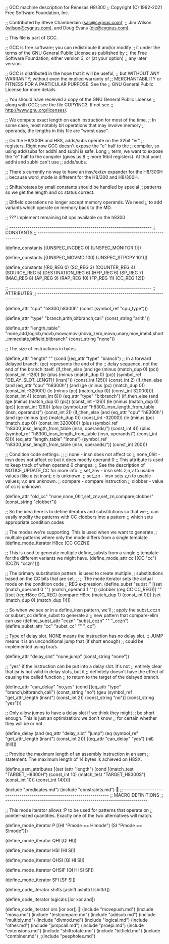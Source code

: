 ;; GCC machine description for Renesas H8/300
;; Copyright (C) 1992-2021 Free Software Foundation, Inc.

;;   Contributed by Steve Chamberlain (sac@cygnus.com),
;;   Jim Wilson (wilson@cygnus.com), and Doug Evans (dje@cygnus.com).

;; This file is part of GCC.

;; GCC is free software; you can redistribute it and/or modify
;; it under the terms of the GNU General Public License as published by
;; the Free Software Foundation; either version 3, or (at your option)
;; any later version.

;; GCC is distributed in the hope that it will be useful,
;; but WITHOUT ANY WARRANTY; without even the implied warranty of
;; MERCHANTABILITY or FITNESS FOR A PARTICULAR PURPOSE.  See the
;; GNU General Public License for more details.

;; You should have received a copy of the GNU General Public License
;; along with GCC; see the file COPYING3.  If not see
;; <http://www.gnu.org/licenses/>.

;; We compute exact length on each instruction for most of the time.
;; In some case, most notably bit operations that may involve memory
;; operands, the lengths in this file are "worst case".

;; On the H8/300H and H8S, adds/subs operate on the 32bit "er"
;; registers.  Right now GCC doesn't expose the "e" half to the
;; compiler, so using add/subs for addhi and subhi is safe.  Long
;; term, we want to expose the "e" half to the compiler (gives us 8
;; more 16bit registers).  At that point addhi and subhi can't use
;; adds/subs.

;; There's currently no way to have an insv/extzv expander for the H8/300H
;; because word_mode is different for the H8/300 and H8/300H.

;; Shifts/rotates by small constants should be handled by special
;; patterns so we get the length and cc status correct.

;; Bitfield operations no longer accept memory operands.  We need
;; to add variants which operate on memory back to the MD.

;; ??? Implement remaining bit ops available on the h8300

;; ----------------------------------------------------------------------
;; CONSTANTS
;; ----------------------------------------------------------------------

(define_constants
  [(UNSPEC_INCDEC	0)
   (UNSPEC_MONITOR	1)])

(define_constants
  [(UNSPEC_MOVMD	100)
   (UNSPEC_STPCPY	101)])

(define_constants
  [(R0_REG	 0)
   (SC_REG	 3)
   (COUNTER_REG  4)
   (SOURCE_REG   5)
   (DESTINATION_REG 6)
   (HFP_REG	 6)
   (SP_REG	 7)
   (MAC_REG	 8)
   (AP_REG	 9)
   (RAP_REG	10)
   (FP_REG	11)
   (CC_REG	12)])

;; ----------------------------------------------------------------------
;; ATTRIBUTES
;; ----------------------------------------------------------------------

(define_attr "cpu" "h8300,h8300h"
  (const (symbol_ref "cpu_type")))

(define_attr "type" "branch,arith,bitbranch,call"
  (const_string "arith"))

(define_attr "length_table" "none,add,logicb,movb,movw,movl,mova_zero,mova,unary,mov_imm4,short_immediate,bitfield,bitbranch"
  (const_string "none"))

;; The size of instructions in bytes.

(define_attr "length" ""
  (cond [(eq_attr "type" "branch")
	 ;; In a forward delayed branch, (pc) represents the end of the
	 ;; delay sequence, not the end of the branch itself.
	 (if_then_else (and (ge (minus (match_dup 0) (pc))
				(const_int -126))
			    (le (plus (minus (match_dup 0) (pc))
				      (symbol_ref "DELAY_SLOT_LENGTH (insn)"))
				(const_int 125)))
		       (const_int 2)
		       (if_then_else (and (eq_attr "cpu" "h8300h")
					  (and (ge (minus (pc) (match_dup 0))
						   (const_int -32000))
					       (le (minus (pc) (match_dup 0))
						   (const_int 32000))))
				     (const_int 4)
				     (const_int 6)))
	 (eq_attr "type" "bitbranch")
	 (if_then_else (and (ge (minus (match_dup 0) (pc))
				(const_int -126))
			    (le (minus (match_dup 0) (pc))
				(const_int 126)))
		       (plus (symbol_ref "h8300_insn_length_from_table (insn, operands)")
			     (const_int 2))
		       (if_then_else (and (eq_attr "cpu" "h8300h")
					  (and (ge (minus (pc) (match_dup 0))
						   (const_int -32000))
					       (le (minus (pc) (match_dup 0))
						   (const_int 32000))))
				     (plus (symbol_ref "h8300_insn_length_from_table (insn, operands)")
					   (const_int 4))
				     (plus (symbol_ref "h8300_insn_length_from_table (insn, operands)")
					   (const_int 6))))
	 (eq_attr "length_table" "!none")
	 (symbol_ref "h8300_insn_length_from_table (insn, operands)")]
	(const_int 200)))

;; Condition code settings.
;;
;; none - insn does not affect cc
;; none_0hit - insn does not affect cc but it does modify operand 0
;;	This attribute is used to keep track of when operand 0 changes.
;;	See the description of NOTICE_UPDATE_CC for more info.
;; set_znv - insn sets z,n,v to usable values (like a tst insn); c is unknown.
;; set_zn  - insn sets z,n to usable values; v,c are unknown.
;; compare - compare instruction
;; clobber - value of cc is unknown

(define_attr "old_cc" "none,none_0hit,set_znv,set_zn,compare,clobber"
  (const_string "clobber"))

;; So the idea here is to define iterators and substitutions so that we
;; can easily modify the patterns with CC clobbers into a pattern
;; which sets appropriate condition codes

;; The modes we're supporting.  This is used when we want to generate
;; multiple patterns where only the mode differs from a single template
(define_mode_iterator H8cc [CC CCZN])

;; This is used to generate multiple define_substs from a single
;; template for the different variants we might have.
(define_mode_attr cc [(CC "cc") (CCZN "cczn")])

;; The primary substitution pattern.  <cc> is used to create multiple
;; substitutions based on the CC bits that are set.
;;
;; The mode iterator sets the actual mode on the condition code
;; REG expression.
(define_subst "subst_<cc>"
  [(set (match_operand 0 "")
	(match_operand 1 ""))
   (clobber (reg:CC CC_REG))]
  ""
  [(set (reg:H8cc CC_REG)
	(compare:H8cc (match_dup 1) (const_int 0)))
   (set (match_dup 0) (match_dup 1))])


;; So when we see <cc> or <cczn> in a define_insn pattern, we'll
;; apply the subst_cczn or subset_cc define_subst to generate a
;; new pattern that compare-elim can use
(define_subst_attr "cczn" "subst_cczn" "" "_cczn")
(define_subst_attr "cc" "subst_cc" "" "_cc")

;; Type of delay slot.  NONE means the instruction has no delay slot.
;; JUMP means it is an unconditional jump that (if short enough)
;; could be implemented using bra/s.

(define_attr "delay_slot" "none,jump"
  (const_string "none"))

;; "yes" if the instruction can be put into a delay slot.  It's not
;; entirely clear that jsr is not valid in delay slots, but it
;; definitely doesn't have the effect of causing the called function
;; to return to the target of the delayed branch.

(define_attr "can_delay" "no,yes"
  (cond [(eq_attr "type" "branch,bitbranch,call")
	   (const_string "no")
	 (geu (symbol_ref "get_attr_length (insn)") (const_int 2))
	   (const_string "no")]
	(const_string "yes")))

;; Only allow jumps to have a delay slot if we think they might
;; be short enough.  This is just an optimization: we don't know
;; for certain whether they will be or not.

(define_delay (and (eq_attr "delay_slot" "jump")
		   (eq (symbol_ref "get_attr_length (insn)") (const_int 2)))
  [(eq_attr "can_delay" "yes")
   (nil)
   (nil)])

;; Provide the maximum length of an assembly instruction in an asm
;; statement.  The maximum length of 14 bytes is achieved on H8SX.

(define_asm_attributes
  [(set (attr "length")
	(cond [(match_test "TARGET_H8300H") (const_int 10)
	       (match_test "TARGET_H8300S") (const_int 10)]
	      (const_int 14)))])

(include "predicates.md")
(include "constraints.md")

;; ----------------------------------------------------------------------
;; MACRO DEFINITIONS
;; ----------------------------------------------------------------------

;; This mode iterator allows :P to be used for patterns that operate on
;; pointer-sized quantities.  Exactly one of the two alternatives will match.

(define_mode_iterator P [(HI "Pmode == HImode") (SI "Pmode == SImode")])

(define_mode_iterator QHI [QI HI])

(define_mode_iterator HSI [HI SI])

(define_mode_iterator QHSI [QI HI SI])

(define_mode_iterator QHSIF [QI HI SI SF])

(define_mode_iterator SFI [SF SI])

(define_code_iterator shifts [ashift ashiftrt lshiftrt])

(define_code_iterator logicals [ior xor and])

(define_code_iterator ors [ior xor])

(include "movepush.md")
(include "mova.md")
(include "testcompare.md")
(include "addsub.md")
(include "multiply.md")
(include "divmod.md")
(include "logical.md")
(include "other.md")
(include "jumpcall.md")
(include "proepi.md")
(include "extensions.md")
(include "shiftrotate.md")
(include "bitfield.md")
(include "combiner.md")
;;(include "peepholes.md")
